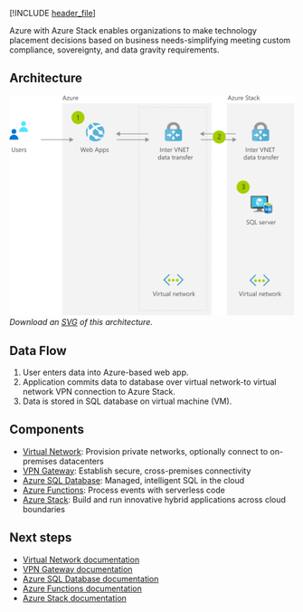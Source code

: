 


[!INCLUDE [header_file](../../../includes/sol-idea-header.md)]

Azure with Azure Stack enables organizations to make technology placement decisions based on business needs-simplifying meeting custom compliance, sovereignty, and data gravity requirements.

## Architecture

![Architecture diagram](../media/data-sovereignty-and-gravity.png)
*Download an [SVG](../media/data-sovereignty-and-gravity.svg) of this architecture.*

## Data Flow

1. User enters data into Azure-based web app.
1. Application commits data to database over virtual network-to virtual network VPN connection to Azure Stack.
1. Data is stored in SQL database on virtual machine (VM).

## Components

* [Virtual Network](https://azure.microsoft.com/services/virtual-network): Provision private networks, optionally connect to on-premises datacenters
* [VPN Gateway](https://azure.microsoft.com/services/vpn-gateway): Establish secure, cross-premises connectivity
* [Azure SQL Database](https://azure.microsoft.com/services/sql-database): Managed, intelligent SQL in the cloud
* [Azure Functions](https://azure.microsoft.com/services/functions): Process events with serverless code
* [Azure Stack](https://azure.microsoft.com/overview/azure-stack): Build and run innovative hybrid applications across cloud boundaries

## Next steps

* [Virtual Network documentation](/azure/virtual-network)
* [VPN Gateway documentation](/azure/vpn-gateway)
* [Azure SQL Database documentation](/azure/sql-database)
* [Azure Functions documentation](/azure/azure-functions)
* [Azure Stack documentation](/azure/azure-stack/user/azure-stack-solution-staged-data-analytics)